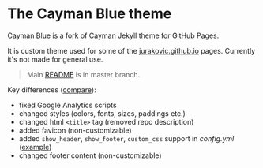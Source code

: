 # The Cayman Blue theme

Cayman Blue is a fork of [Cayman](https://github.com/pages-themes/cayman) Jekyll theme for GitHub Pages.

It is custom theme used for some of the [jurakovic.github.io](https://jurakovic.github.io) pages. Currently it's not made for general use.  

> Main [README](https://github.com/jurakovic/cayman-blue/blob/master/README.md) is in master branch.

Key differences ([compare](https://github.com/jurakovic/cayman-blue/compare/master...jurakovic:cayman-blue:cayman-blue?expand=1)):

- fixed Google Analytics scripts
- changed styles (colors, fonts, sizes, paddings etc.)
- changed html `<title>` tag (removed repo description)
- added favicon (non-customizable)
- added `show_header`, `show_footer`, `custom_css` support in *config.yml* ([example](https://github.com/jurakovic/jurakovic.github.io/blob/master/_config.yml))
- changed footer content (non-customizable)
